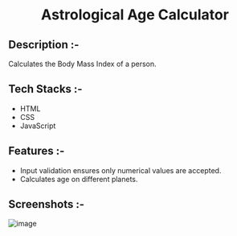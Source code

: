 # <p align="center">Astrological Age Calculator</p>

## Description :-

Calculates the Body Mass Index of a person.

## Tech Stacks :-

- HTML
- CSS
- JavaScript

## Features :-

- Input validation ensures only numerical values are accepted.
- Calculates age on different planets.

## Screenshots :-

![image](https://github.com/Rakesh9100/CalcDiverse/assets/73993775/fe890c37-805c-4de3-a2b8-fda22313d807)
